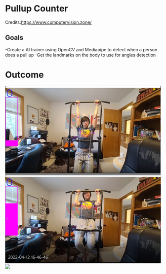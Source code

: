 # Pullup Counter
Credits:https://www.computervision.zone/
## **Goals**
-Create a AI trainer using OpenCV and Mediapipe to detect when a person does a pull up
-Get the landmarks on the body to use for angles detection
# **Outcome**
![](Images/Down.PNG)
![](Images/Middle.PNG)
![](Images/tUp.PNG)
